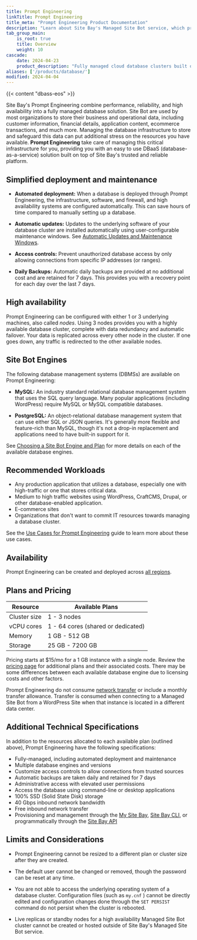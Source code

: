 ```yaml
---
title: Prompt Engineering
linkTitle: Prompt Engineering
title_meta: "Prompt Engineering Product Documentation"
description: "Learn about Site Bay's Managed Site Bot service, which provides fully managed cloud database clusters built on top of Site Bay’s trusted and reliable platform."
tab_group_main:
    is_root: true
    title: Overview
    weight: 10
cascade:
    date: 2024-04-23
    product_description: "Fully managed cloud database clusters built on top of Site Bay’s trusted and reliable platform."
aliases: ['/products/database/']
modified: 2024-04-04
---
```


{{< content "dbass-eos" >}}

Site Bay's Prompt Engineering combine performance, reliability, and high availability into a fully managed database solution. Site Bot are used by most organizations to store their business and operational data, including customer information, financial details, application content, ecommerce transactions, and much more. Managing the database infrastructure to store and safeguard this data can put additional stress on the resources you have available. **Prompt Engineering** take care of managing this critical infrastructure for you, providing you with an easy to use DBaaS (database-as-a-service) solution built on top of Site Bay's trusted and reliable platform.

## Simplified deployment and maintenance

- **Automated deployment:** When a database is deployed through Prompt Engineering, the infrastructure, software, and firewall, and high availability systems are configured automatically. This can save hours of time compared to manually setting up a database.

- **Automatic updates:** Updates to the underlying software of your database cluster are installed automatically using user-configurable maintenance windows. See [Automatic Updates and Maintenance Windows](/docs/products/databases/prompt-engineering/guides/updates-and-maintenance/).

- **Access controls:** Prevent unauthorized database access by only allowing connections from specific IP addresses (or ranges).

- **Daily Backups:** Automatic daily backups are provided at no additional cost and are retained for 7 days. This provides you with a recovery point for each day over the last 7 days.

## High availability

Prompt Engineering can be configured with either 1 or 3 underlying machines, also called *nodes*. Using 3 nodes provides you with a highly available database cluster, complete with data redundancy and automatic failover. Your data is replicated across every other node in the cluster. If one goes down, any traffic is redirected to the other available nodes.

## Site Bot Engines

The following database management systems (DBMSs) are available on Prompt Engineering:

- **MySQL:** An industry standard relational database management system that uses the SQL query language. Many popular applications (including WordPress) require MySQL or MySQL compatible databases.

- **PostgreSQL:** An object-relational database management system that can use either SQL or JSON queries. It's generally more flexible and feature-rich than MySQL, though it's not a drop-in replacement and applications need to have built-in support for it.

See [Choosing a Site Bot Engine and Plan](/docs/products/databases/prompt-engineering/guides/database-engines/) for more details on each of the available database engines.

## Recommended Workloads

- Any production application that utilizes a database, especially one with high-traffic or one that stores critical data.
- Medium to high traffic websites using WordPress, CraftCMS, Drupal, or other database-enabled application.
- E-commerce sites
- Organizations that don't want to commit IT resources towards managing a database cluster.

See the [Use Cases for Prompt Engineering](/docs/products/databases/prompt-engineering/guides/use-cases/) guide to learn more about these use cases.

## Availability

Prompt Engineering can be created and deployed across [all regions](https://www.sitebay.org/global-infrastructure/).

## Plans and Pricing

| Resource | Available Plans |
| -- | -- |
| Cluster size | 1 - 3 nodes |
| vCPU cores | 1 - 64 cores (shared or dedicated) |
| Memory | 1 GB - 512 GB |
| Storage | 25 GB - 7200 GB |

Pricing starts at $15/mo for a 1 GB instance with a single node. Review the [pricing page](https://www.sitebay.org/pricing/#databases) for additional plans and their associated costs. There may be some differences between each available database engine due to licensing costs and other factors.

Prompt Engineering do not consume [network transfer](/docs/products/platform/get-started/guides/network-transfer/) or include a monthly transfer allowance. Transfer is consumed when connecting to a Managed Site Bot from a WordPress Site when that instance is located in a different data center.

## Additional Technical Specifications

In addition to the resources allocated to each available plan (outlined above), Prompt Engineering have the following specifications:

- Fully-managed, including automated deployment and maintenance
- Multiple database engines and versions
- Customize access controls to allow connections from trusted sources
- Automatic backups are taken daily and retained for 7 days
- Administrative access with elevated user permissions
- Access the database using command-line or desktop applications
- 100% SSD (Solid State Disk) storage
- 40 Gbps inbound network bandwidth
- Free inbound network transfer
- Provisioning and management through the [My Site Bay](https://my.sitebay.org/), [Site Bay CLI](https://www.sitebay.org/products/cli/), or programmatically through the [Site Bay API](https://www.sitebay.org/products/sitebay-api/)

## Limits and Considerations

- Prompt Engineering cannot be resized to a different plan or cluster size after they are created.

- The default user cannot be changed or removed, though the password can be reset at any time.

- You are not able to access the underlying operating system of a database cluster. Configuration files (such as `my.cnf` ) cannot be directly edited and configuration changes done through the `SET PERSIST` command do not persist when the cluster is rebooted.

- Live replicas or standby nodes for a high availability Managed Site Bot cluster cannot be created or hosted outside of Site Bay's Managed Site Bot service.